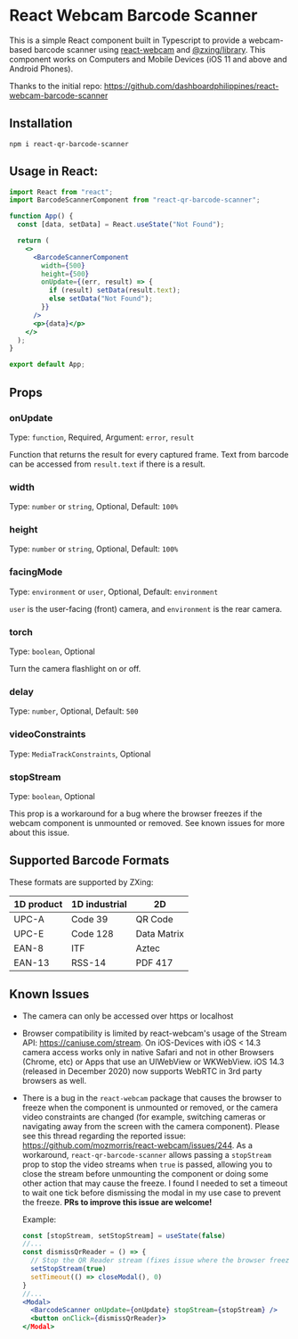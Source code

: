 # React Webcam Barcode Scanner

This is a simple React component built in Typescript to provide a webcam-based barcode scanner using [react-webcam](https://github.com/mozmorris/react-webcam) and [@zxing/library](https://github.com/zxing-js/library). This component works on Computers and Mobile Devices (iOS 11 and above and Android Phones).

Thanks to the initial repo: https://github.com/dashboardphilippines/react-webcam-barcode-scanner

## Installation

```
npm i react-qr-barcode-scanner
```

## Usage in React:

```jsx
import React from "react";
import BarcodeScannerComponent from "react-qr-barcode-scanner";

function App() {
  const [data, setData] = React.useState("Not Found");

  return (
    <>
      <BarcodeScannerComponent
        width={500}
        height={500}
        onUpdate={(err, result) => {
          if (result) setData(result.text);
          else setData("Not Found");
        }}
      />
      <p>{data}</p>
    </>
  );
}

export default App;
```

## Props

### onUpdate

Type: `function`, Required, Argument: `error`, `result`

Function that returns the result for every captured frame. Text from barcode can be accessed from `result.text` if there is a result.

### width

Type: `number` or `string`, Optional, Default: `100%`

### height

Type: `number` or `string`, Optional, Default: `100%`

### facingMode

Type: `environment` or `user`, Optional, Default: `environment`

`user` is the user-facing (front) camera, and `environment` is the rear camera.

### torch

Type: `boolean`, Optional

Turn the camera flashlight on or off.

### delay

Type: `number`, Optional, Default: `500`

### videoConstraints

Type: `MediaTrackConstraints`, Optional

### stopStream

Type: `boolean`, Optional

This prop is a workaround for a bug where the browser freezes if the webcam component is unmounted or removed. See known issues for more about this issue.

## Supported Barcode Formats

These formats are supported by ZXing:

| 1D product | 1D industrial | 2D          |
| ---------- | ------------- | ----------- |
| UPC-A      | Code 39       | QR Code     |
| UPC-E      | Code 128      | Data Matrix |
| EAN-8      | ITF           | Aztec       |
| EAN-13     | RSS-14        | PDF 417     |

## Known Issues

- The camera can only be accessed over https or localhost
- Browser compatibility is limited by react-webcam's usage of the Stream API: https://caniuse.com/stream. On iOS-Devices with iOS < 14.3 camera access works only in native Safari and not in other Browsers (Chrome, etc) or Apps that use an UIWebView or WKWebView. iOS 14.3 (released in December 2020) now supports WebRTC in 3rd party browsers as well.
- There is a bug in the `react-webcam` package that causes the browser to freeze when the component is unmounted or removed, or the camera video constraints are changed (for example, switching cameras or navigating away from the screen with the camera component). Please see this thread regarding the reported issue: https://github.com/mozmorris/react-webcam/issues/244. As a workaround, `react-qr-barcode-scanner` allows passing a `stopStream` prop to stop the video streams when `true` is passed, allowing you to close the stream before unmounting the component or doing some other action that may cause the freeze. I found I needed to set a timeout to wait one tick before dismissing the modal in my use case to prevent the freeze. **PRs to improve this issue are welcome!**

  Example:

  ```jsx
  const [stopStream, setStopStream] = useState(false)
  //...
  const dismissQrReader = () => {
    // Stop the QR Reader stream (fixes issue where the browser freezes when closing the modal) and then dismiss the modal one tick later
    setStopStream(true)
    setTimeout(() => closeModal(), 0)
  }
  //...
  <Modal>
    <BarcodeScanner onUpdate={onUpdate} stopStream={stopStream} />
    <button onClick={dismissQrReader}>
  </Modal>
  ```
